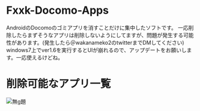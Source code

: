 # Fxxk-Docomo-Apps
AndroidのDocomoのゴミアプリを消すことだけに集中したソフトです。
一応削除したらまずそうなアプリは削除しないようにしてますが、問題が発生する可能性があります。(発生したら＠wakanameko2のtwitterまでDMしてください)
windows7上でver1.6を実行するとUIが崩れるので、アップデートをお願いします。一応使えるけどね。
# 削除可能なアプリ一覧
![無g題](https://user-images.githubusercontent.com/63937252/145714737-59cf1dd4-8027-4e83-8a23-9709b83e1fe1.png)
